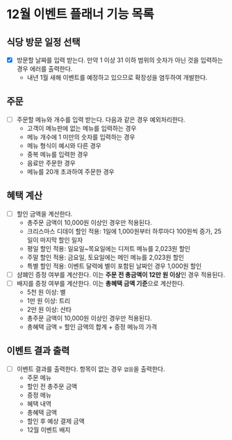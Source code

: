 # 12월 이벤트 플래너 기능 목록

## 식당 방문 일정 선택

- [x] 방문할 날짜를 입력 받는다. 만약 1 이상 31 이하 범위의 숫자가 아닌 것을 입력하는 경우 에러를 출력한다.
    - 내년 1월 새해 이벤트를 예정하고 있으므로 확장성을 염두하여 개발한다.

## 주문

- [ ] 주문할 메뉴와 개수를 입력 받는다. 다음과 같은 경우 예외처리한다.
    - 고객이 메뉴판에 없는 메뉴를 입력하는 경우
    - 메뉴 개수에 1 미만의 숫자를 입력하는 경우
    - 메뉴 형식이 예시와 다른 경우
    - 중복 메뉴를 입력한 경우
    - 음료만 주문한 경우
    - 메뉴를 20개 초과하여 주문한 경우

## 혜택 계산

- [ ] 할인 금액을 계산한다.
    - 총주문 금액이 10,000원 이상인 경우만 적용된다.
    - 크리스마스 디데이 할인 적용: 1일에 1,000원부터 하루마다 100원씩 증가, 25일이 마지막 할인 일자
    - 평일 할인 적용: 일요일~목요일에는 디저트 메뉴를 2,023원 할인
    - 주말 할인 적용: 금요일, 토요일에는 메인 메뉴를 2,023원 할인
    - 특별 할인 적용: 이벤트 달력에 별이 포함된 날짜인 경우 1,000원 할인
- [ ] 샴폐인 증정 여부를 계산한다. 이는 **주문 전 총금액이 12만 원 이상**인 경우 적용된다.
- [ ] 배지를 증정 여부를 계산한다. 이는 **총혜택 금액 기준**으로 계산한다.
    - 5천 원 이상: 별
    - 1만 원 이상: 트리
    - 2만 원 이상: 산타
    - 총주문 금액이 10,000원 이상인 경우만 적용된다.
    - 총혜택 금액 = 할인 금액의 합계 + 증정 메뉴의 가격

## 이벤트 결과 출력

- [ ] 이벤트 결과를 출력한다. 항목이 없는 경우 `없음`을 출력한다.
    - 주문 메뉴
    - 할인 전 총주문 금액
    - 증정 메뉴
    - 혜택 내역
    - 총혜택 금액
    - 할인 후 예상 결제 금액
    - 12월 이벤트 배지
